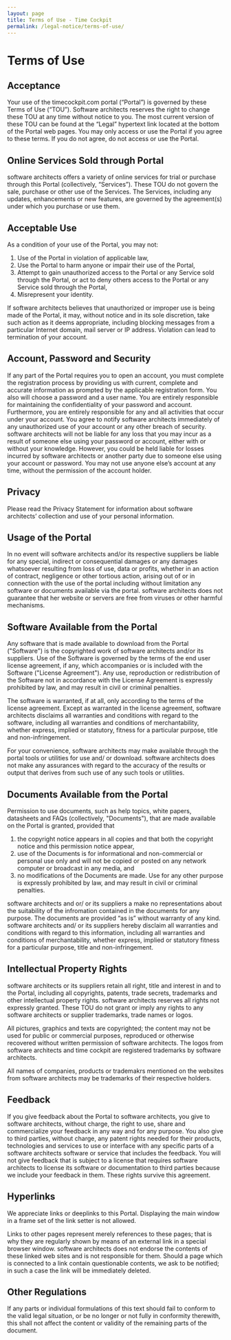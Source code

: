 ```yaml
---
layout: page
title: Terms of Use - Time Cockpit
permalink: /legal-notice/terms-of-use/
---
```


<h1>Terms of Use</h1><h2>Acceptance</h2><p>Your use of the timecockpit.com portal (“Portal”) is governed by these Terms of Use (“TOU”). Software architects reserves the right to change these TOU at any time without notice to you. The most current version of these TOU can be found at the “Legal” hypertext link located at the bottom of the Portal web pages. You may only access or use the Portal if you agree to these terms. If you do not agree, do not access or use the Portal.</p><h2>Online Services Sold through Portal</h2><p>software architects offers a variety of online services for trial or purchase through this Portal (collectively, “Services”). These TOU do not govern the sale, purchase or other use of the Services. The Services, including any updates, enhancements or new features, are governed by the agreement(s) under which you purchase or use them.</p><h2>Acceptable Use</h2><p>As a condition of your use of the Portal, you may not:</p><ol>
  <li>Use of the Portal in violation of applicable law,</li>
  <li>Use the Portal to harm anyone or impair their use of the Portal,</li>
  <li>Attempt to gain unauthorized access to the Portal or any Service sold through the Portal, or act to deny others access to the Portal or any Service sold through the Portal,</li>
  <li>Misrepresent your identity.</li>
</ol><p>If software architects believes that unauthorized or improper use is being made of the Portal, it may, without notice and in its sole discretion, take such action as it deems appropriate, including blocking messages from a particular Internet domain, mail server or IP address. Violation can lead to termination of your account.</p><h2>Account, Password and Security</h2><p>If any part of the Portal requires you to open an account, you must complete the registration process by providing us with current, complete and accurate information as prompted by the applicable registration form. You also will choose a password and a user name. You are entirely responsible for maintaining the confidentiality of your password and account. Furthermore, you are entirely responsible for any and all activities that occur under your account. You agree to notify software architects immediately of any unauthorized use of your account or any other breach of security. software architects will not be liable for any loss that you may incur as a result of someone else using your password or account, either with or without your knowledge. However, you could be held liable for losses incurred by software architects or another party due to someone else using your account or password. You may not use anyone else’s account at any time, without the permission of the account holder.</p><h2>Privacy</h2><p>Please read the Privacy Statement for information about software architects’ collection and use of your personal information.</p><h2>Usage of the Portal</h2><p>In no event will software architects and/or its respective suppliers be liable for any special, indirect or consequential damages or any damages whatsoever resulting from loss of use, data or profits, whether in an action of contract, negligence or other tortious action, arising out of or in connection with the use of the portal including without limitation any software or documents available via the portal. software architects does not guarantee that her website or servers are free from viruses or other harmful mechanisms.</p><h2>Software Available from the Portal</h2><p>Any software that is made available to download from the Portal ("Software") is the copyrighted work of software architects and/or its suppliers. Use of the Software is governed by the terms of the end user license agreement, if any, which accompanies or is included with the Software ("License Agreement"). Any use, reproduction or redistribution of the Software not in accordance with the License Agreement is expressly prohibited by law, and may result in civil or criminal penalties.</p><p>The software is warranted, if at all, only according to the terms of the license agreement. Except as warranted in the license agreement, software architects disclaims all warranties and conditions with regard to the software, including all warranties and conditions of merchantability, whether express, implied or statutory, fitness for a particular purpose, title and non-infringement.</p><p>For your convenience, software architects may make available through the portal tools or utilities for use and/ or download. software architects does not make any assurances with regard to the accuracy of the results or output that derives from such use of any such tools or utilities.</p><h2>Documents Available from the Portal</h2><p>Permission to use documents, such as help topics, white papers, datasheets and FAQs (collectively, "Documents"), that are made available on the Portal is granted, provided that</p><ol>
  <li>the copyright notice appears in all copies and that both the copyright notice and this permission notice appear,</li>
  <li>use of the Documents is for informational and non-commercial or personal use only and will not be copied or posted on any network computer or broadcast in any media, and</li>
  <li>no modifications of the Documents are made. Use for any other purpose is expressly prohibited by law, and may result in civil or criminal penalties. </li>
</ol><p>software architects and or/ or its suppliers a make no representations about the suitability of the infromation contained in the documents for any purpose. The documents are provided “as is” without warranty of any kind. software architects and/ or its suppliers hereby disclaim all warranties and conditions with regard to this information, including all warranties and conditions of merchantability, whether express, implied or statutory fitness for a particular purpose, title and non-infringement.</p><h2>Intellectual Property Rights</h2><p>software architects or its suppliers retain all right, title and interest in and to the Portal, including all copyrights, patents, trade secrets, trademarks and other intellectual property rights. software architects reserves all rights not expressly granted. These TOU do not grant or imply any rights to any software architects or supplier trademarks, trade names or logos.</p><p>All pictures, graphics and texts are copyrighted; the content may not be used for public or commercial purposes, reproduced or otherwise recovered without written permission of software architects. The logos from software architects and time cockpit are registered trademarks by software architects.</p><p>All names of companies, products or trademakrs mentioned on the websites from software architects may be trademarks of their respective holders.</p><h2>Feedback</h2><p>If you give feedback about the Portal to software architects, you give to software architects, without charge, the right to use, share and commercialize your feedback in any way and for any purpose. You also give to third parties, without charge, any patent rights needed for their products, technologies and services to use or interface with any specific parts of a software architects software or service that includes the feedback. You will not give feedback that is subject to a license that requires software architects to license its software or documentation to third parties because we include your feedback in them. These rights survive this agreement.</p><h2>Hyperlinks</h2><p>We appreciate links or deeplinks to this Portal. Displaying the main window in a frame set of the link setter is not allowed.</p><p>Links to other pages represent merely references to these pages; that is why they are regularly shown by means of an external link in a special browser window. software architects does not endorse the contents of these linked web sites and is not responsible for them. Should a page which is connected to a link contain questionable contents, we ask to be notified; in such a case the link will be immediately deleted.</p><h2>Other Regulations</h2><p>If any parts or individual formulations of this text should fail to conform to the valid legal situation, or be no longer or not fully in conformity therewith, this shall not affect the content or validity of the remaining parts of the document.</p>